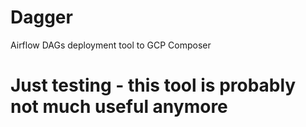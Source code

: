 # Dagger
Airflow DAGs deployment tool to GCP Composer

# Just testing - this tool is probably not much useful anymore




